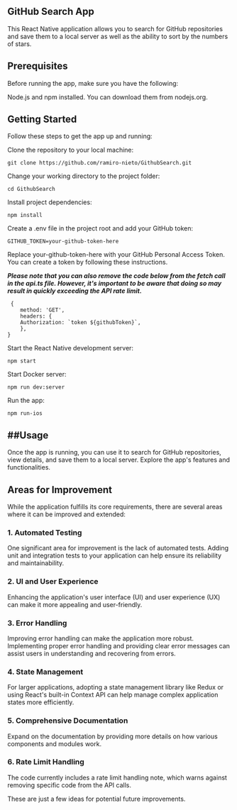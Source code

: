 ## GitHub Search App

This React Native application allows you to search for GitHub repositories and save them to a local server as well as the ability to sort by the numbers of stars.

## Prerequisites

Before running the app, make sure you have the following:

Node.js and npm installed. You can download them from nodejs.org.

## Getting Started

Follow these steps to get the app up and running:

Clone the repository to your local machine:

```shell
git clone https://github.com/ramiro-nieto/GithubSearch.git
```

Change your working directory to the project folder:

```shell
cd GithubSearch
```

Install project dependencies:

```shell
npm install
```

Create a .env file in the project root and add your GitHub token:

```shell
GITHUB_TOKEN=your-github-token-here
```

Replace your-github-token-here with your GitHub Personal Access Token. You can create a token by following these instructions.

**_Please note that you can also remove the code below from the fetch call in the api.ts file. However, it's important to be aware that doing so may result in quickly exceeding the API rate limit._**

```
 {
    method: 'GET',
    headers: {
    Authorization: `token ${githubToken}`,
    },
}
```

Start the React Native development server:

```shell
npm start
```

Start Docker server:

```
npm run dev:server
```

Run the app:

```shell
npm run-ios
```

## ##Usage

Once the app is running, you can use it to search for GitHub repositories, view details, and save them to a local server. Explore the app's features and functionalities.

## Areas for Improvement

While the application fulfills its core requirements, there are several areas where it can be improved and extended:

### 1. Automated Testing

One significant area for improvement is the lack of automated tests. Adding unit and integration tests to your application can help ensure its reliability and maintainability.

### 2. UI and User Experience

Enhancing the application's user interface (UI) and user experience (UX) can make it more appealing and user-friendly.

### 3. Error Handling

Improving error handling can make the application more robust. Implementing proper error handling and providing clear error messages can assist users in understanding and recovering from errors.

### 4. State Management

For larger applications, adopting a state management library like Redux or using React's built-in Context API can help manage complex application states more efficiently.

### 5. Comprehensive Documentation

Expand on the documentation by providing more details on how various components and modules work.

### 6. Rate Limit Handling

The code currently includes a rate limit handling note, which warns against removing specific code from the API calls.

These are just a few ideas for potential future improvements.
